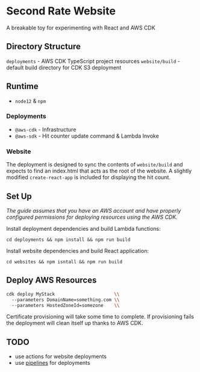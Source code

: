 # Second Rate Website

A breakable toy for experimenting with React and AWS CDK

## Directory Structure

`deployments`   - AWS CDK TypeScript project resources
`website/build` - default build directory for CDK S3 deployment

## Runtime

- `node12` & `npm`

### Deployments

- `@aws-cdk` - Infrastructure
- `@aws-sdk` - Hit counter update command & Lambda Invoke

### Website

The deployment is designed to sync the contents of `website/build` and expects
to find an index.html that acts as the root of the website. A slightly modified
`create-react-app` is included for displaying the hit count.

## Set Up

_The guide assumes that you have an AWS account and have properly configured
permissions for deploying resources using the AWS CDK._

Install deployment dependencies and build Lambda functions:

`cd deployments && npm install && npm run build`

Install website dependencies and build React application:

`cd websites && npm isntall && npm run build`

## Deploy AWS Resources

```bash
cdk deploy MyStack                      \\
  --parameters DomainName=something.com \\
  --parameters HostedZoneId=somezone    \\
```

Certificate provisioning will take some time to complete. If provisioning fails
the deployment will clean itself up thanks to AWS CDK.

## TODO

- use actions for website deployments
- use [pipelines](https://github.com/aws/aws-cdk-rfcs/blob/master/text/0049-continuous-delivery.md) for deployments
